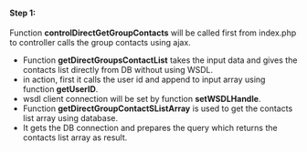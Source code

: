 #### Step 1:

Function **controlDirectGetGroupContacts** will be called first from index.php to controller calls the group contacts using ajax.

- Function **getDirectGroupsContactList** takes the input data and gives the contacts list directly from DB without using WSDL.
- in action, first it calls the user id and append to input array using function **getUserID**.
- wsdl client connection will be set by function **setWSDLHandle**.
- Function **getDirectGroupContactSListArray** is used to get the contacts list array using database.
- It gets the DB connection and prepares the query which returns the contacts list array as result.

